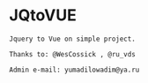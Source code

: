 # JQtoVUE

```
Jquery to Vue on simple project.

Thanks to: @WesCossick , @ru_vds

Admin e-mail: yumadilowadim@ya.ru
```
